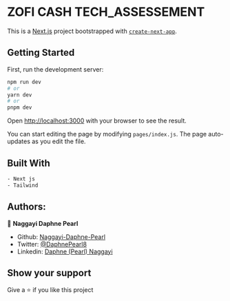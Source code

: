 # ZOFI CASH TECH_ASSESSEMENT
This is a [Next.js](https://nextjs.org/) project bootstrapped with [`create-next-app`](https://github.com/vercel/next.js/tree/canary/packages/create-next-app).

## Getting Started

First, run the development server:

```bash
npm run dev
# or
yarn dev
# or
pnpm dev
```

Open [http://localhost:3000](http://localhost:3000) with your browser to see the result.

You can start editing the page by modifying `pages/index.js`. The page auto-updates as you edit the file.

## Built With
```bash
- Next js 
- Tailwind 
```



## Authors: 
👤 **Naggayi Daphne Pearl**

- Github: [Naggayi-Daphne-Pearl](https://github.com/Naggayi-Daphne-Pearl)
- Twitter: [@DaphnePearl8](https://twitter.com/DaphnePearl8)
- Linkedin: [Daphne (Pearl) Naggayi](https://www.linkedin.com/in/daphne-naggayi-68070b185/)


## Show your support

Give a ⭐️ if you like this project
